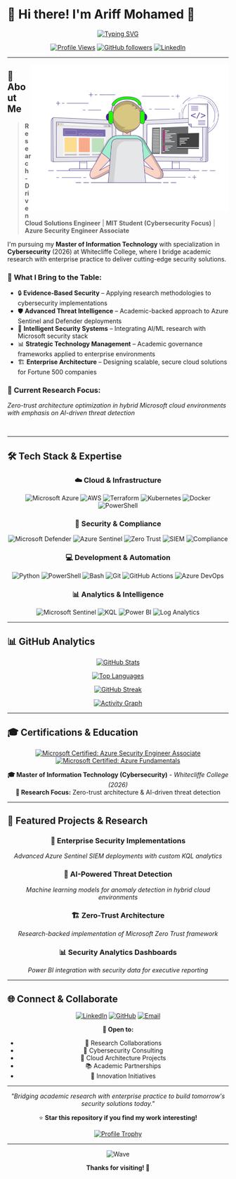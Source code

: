 # 💫 Hi there! I'm **Ariff Mohamed** 🚀

<div align="center">
  
[![Typing SVG](https://readme-typing-svg.herokuapp.com?font=Fira+Code&weight=600&size=32&duration=3000&pause=1000&color=2196F3&center=true&vCenter=true&width=800&lines=Cloud+Solutions+Engineer+%7C+Azure+Expert;MIT+Student+%7C+Cybersecurity+Research;Building+Secure+Cloud+Architectures;Research-Driven+Innovation;Transforming+Enterprise+Security)](https://github.com/a-ariff)

[![Profile Views](https://komarev.com/ghpvc/?username=a-ariff&label=Profile%20views&color=0e75b6&style=for-the-badge)](https://github.com/a-ariff)
[![GitHub followers](https://img.shields.io/github/followers/a-ariff?label=Followers&style=for-the-badge&color=blue&labelColor=black)](https://github.com/a-ariff)
[![LinkedIn](https://img.shields.io/badge/LinkedIn-0077B5?style=for-the-badge&logo=linkedin&logoColor=white)](https://linkedin.com/in/ariff-mohamed)

</div>

---

<img align="right" alt="Coding" width="450" src="https://raw.githubusercontent.com/devSouvik/devSouvik/master/gif3.gif">

## 🎯 **About Me**

> **Research-Driven Cloud Solutions Engineer** | **MIT Student (Cybersecurity Focus)** | **Azure Security Engineer Associate**

I'm pursuing my **Master of Information Technology** with specialization in **Cybersecurity** (2026) at Whitecliffe College, where I bridge academic research with enterprise practice to deliver cutting-edge security solutions.

### 🌟 **What I Bring to the Table:**
- 🔒 **Evidence-Based Security** – Applying research methodologies to cybersecurity implementations
- 🛡️ **Advanced Threat Intelligence** – Academic-backed approach to Azure Sentinel and Defender deployments
- 🤖 **Intelligent Security Systems** – Integrating AI/ML research with Microsoft security stack
- 📊 **Strategic Technology Management** – Academic governance frameworks applied to enterprise environments
- 🏗️ **Enterprise Architecture** – Designing scalable, secure cloud solutions for Fortune 500 companies

### 🔬 **Current Research Focus:**
*Zero-trust architecture optimization in hybrid Microsoft cloud environments with emphasis on AI-driven threat detection*

<br clear="right"/>

---

## 🛠️ **Tech Stack & Expertise**

<div align="center">

### ☁️ **Cloud & Infrastructure**
![Microsoft Azure](https://img.shields.io/badge/Microsoft%20Azure-0089D0?style=for-the-badge&logo=microsoft-azure&logoColor=white)
![AWS](https://img.shields.io/badge/AWS-FF9900?style=for-the-badge&logo=amazon-aws&logoColor=white)
![Terraform](https://img.shields.io/badge/Terraform-7B42BC?style=for-the-badge&logo=terraform&logoColor=white)
![Kubernetes](https://img.shields.io/badge/Kubernetes-326CE5?style=for-the-badge&logo=kubernetes&logoColor=white)
![Docker](https://img.shields.io/badge/Docker-2496ED?style=for-the-badge&logo=docker&logoColor=white)
![PowerShell](https://img.shields.io/badge/PowerShell-5391FE?style=for-the-badge&logo=powershell&logoColor=white)

### 🔐 **Security & Compliance**
![Microsoft Defender](https://img.shields.io/badge/Microsoft%20Defender-00A4EF?style=for-the-badge&logo=microsoft&logoColor=white)
![Azure Sentinel](https://img.shields.io/badge/Azure%20Sentinel-0078D4?style=for-the-badge&logo=microsoft-azure&logoColor=white)
![Zero Trust](https://img.shields.io/badge/Zero%20Trust-FF6B35?style=for-the-badge&logo=shield&logoColor=white)
![SIEM](https://img.shields.io/badge/SIEM-2E8B57?style=for-the-badge&logo=security&logoColor=white)
![Compliance](https://img.shields.io/badge/Compliance-4682B4?style=for-the-badge&logo=checklist&logoColor=white)

### 💻 **Development & Automation**
![Python](https://img.shields.io/badge/Python-3776AB?style=for-the-badge&logo=python&logoColor=white)
![PowerShell](https://img.shields.io/badge/PowerShell-5391FE?style=for-the-badge&logo=powershell&logoColor=white)
![Bash](https://img.shields.io/badge/Bash-4EAA25?style=for-the-badge&logo=gnu-bash&logoColor=white)
![Git](https://img.shields.io/badge/Git-F05032?style=for-the-badge&logo=git&logoColor=white)
![GitHub Actions](https://img.shields.io/badge/GitHub%20Actions-2088FF?style=for-the-badge&logo=github-actions&logoColor=white)
![Azure DevOps](https://img.shields.io/badge/Azure%20DevOps-0078D7?style=for-the-badge&logo=azure-devops&logoColor=white)

### 📊 **Analytics & Intelligence**
![Microsoft Sentinel](https://img.shields.io/badge/Microsoft%20Sentinel-0078D4?style=for-the-badge&logo=microsoft&logoColor=white)
![KQL](https://img.shields.io/badge/KQL-00BCF2?style=for-the-badge&logo=microsoft-azure&logoColor=white)
![Power BI](https://img.shields.io/badge/Power%20BI-F2C811?style=for-the-badge&logo=power-bi&logoColor=black)
![Log Analytics](https://img.shields.io/badge/Log%20Analytics-0078D4?style=for-the-badge&logo=microsoft-azure&logoColor=white)

</div>

---

## 📊 **GitHub Analytics**

<div align="center">
  
[![GitHub Stats](https://github-readme-stats.vercel.app/api?username=a-ariff&show_icons=true&theme=radical&hide_border=true&bg_color=0D1117&title_color=F85D7F&icon_color=F8D866&text_color=FFFFFF)](https://github.com/a-ariff)

[![Top Languages](https://github-readme-stats.vercel.app/api/top-langs/?username=a-ariff&layout=compact&theme=radical&hide_border=true&bg_color=0D1117&title_color=F85D7F&text_color=FFFFFF)](https://github.com/a-ariff)

[![GitHub Streak](https://github-readme-streak-stats.herokuapp.com/?user=a-ariff&theme=radical&hide_border=true&background=0D1117&stroke=F85D7F&ring=F8D866&fire=F8D866&currStreakLabel=FFFFFF)](https://github.com/a-ariff)

[![Activity Graph](https://github-readme-activity-graph.vercel.app/graph?username=a-ariff&theme=react-dark&hide_border=true&bg_color=0D1117&color=F85D7F&line=F8D866&point=FFFFFF)](https://github.com/a-ariff)

</div>

---

## 🎓 **Certifications & Education**

<div align="center">

[![Microsoft Certified: Azure Security Engineer Associate](https://img.shields.io/badge/Azure%20Security%20Engineer%20Associate-0078D4?style=for-the-badge&logo=microsoft&logoColor=white)](https://learn.microsoft.com/en-us/certifications/azure-security-engineer/)
[![Microsoft Certified: Azure Fundamentals](https://img.shields.io/badge/Azure%20Fundamentals-0078D4?style=for-the-badge&logo=microsoft&logoColor=white)](https://learn.microsoft.com/en-us/certifications/azure-fundamentals/)

**🎓 Master of Information Technology (Cybersecurity)** - *Whitecliffe College (2026)*  
**🔬 Research Focus:** Zero-trust architecture & AI-driven threat detection

</div>

---

## 🚀 **Featured Projects & Research**

<div align="center">

### 🔐 **Enterprise Security Implementations**
*Advanced Azure Sentinel SIEM deployments with custom KQL analytics*

### 🤖 **AI-Powered Threat Detection**
*Machine learning models for anomaly detection in hybrid cloud environments*

### 🏗️ **Zero-Trust Architecture**
*Research-backed implementation of Microsoft Zero Trust framework*

### 📊 **Security Analytics Dashboards**
*Power BI integration with security data for executive reporting*

</div>

---

## 🌐 **Connect & Collaborate**

<div align="center">

[![LinkedIn](https://img.shields.io/badge/LinkedIn-Connect-0077B5?style=for-the-badge&logo=linkedin&logoColor=white)](https://linkedin.com/in/ariff-mohamed)
[![GitHub](https://img.shields.io/badge/GitHub-Follow-181717?style=for-the-badge&logo=github&logoColor=white)](https://github.com/a-ariff)
[![Email](https://img.shields.io/badge/Email-Contact-D14836?style=for-the-badge&logo=gmail&logoColor=white)](mailto:ariff@example.com)

**💬 Open to:**
- 🔬 Research Collaborations
- 💼 Cybersecurity Consulting
- 🎯 Cloud Architecture Projects
- 📚 Academic Partnerships
- 🚀 Innovation Initiatives

</div>

---

<div align="center">

*"Bridging academic research with enterprise practice to build tomorrow's security solutions today."*

⭐ **Star this repository if you find my work interesting!**

[![Profile Trophy](https://github-profile-trophy.vercel.app/?username=a-ariff&theme=radical&no-frame=true&no-bg=true&margin-w=4)](https://github.com/a-ariff)

</div>

---

<div align="center">
  
![Wave](https://raw.githubusercontent.com/mayhemantt/mayhemantt/Update/svg/Bottom.svg)

**Thanks for visiting! 🙏**

</div>
